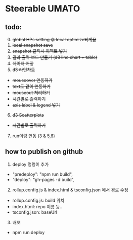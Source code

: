 # Steerable UMATO

## todo:
0. ~~global HPs setting 후 local optimize되게끔~~
1. ~~local snapshot save~~
2. ~~snapshot 클릭시 이펙트 넣기~~
3. ~~결과 출력 보드 만들기 (d3 line chart + table)~~
4. ~~데이터 저장~~
5. ~~d3 라인차트~~
- ~~mouseover 연동하기~~
- ~~text도 같이 연동하기~~
- ~~mouseout 처리하기~~
- ~~시간별로 출력하기~~
- ~~axis label & legend 넣기~~
6. ~~d3 Scatterplots~~
- ~~시간별로 출력하기~~
7. run이랑 연동 (3 & 5,6)

## how to publish on github
1. deploy 명령어 추가
- "predeploy": "npm run build",
- "deploy": "gh-pages -d build",
2. rollup.config.js & index.html & tsconfig.json 에서 경로 수정
- rollup.config.js: build 위치
- index.html: repo 이름 등..
- tsconfig.json: baseUrl
3. 배포
- npm run deploy